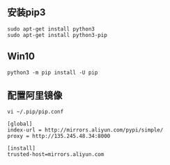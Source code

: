 
## 安装pip3
```
sudo apt-get install python3
sudo apt-get install python3-pip
```

## Win10
```
python3 -m pip install -U pip
```

## 配置阿里镜像
```
vi ~/.pip/pip.conf

[global]
index-url = http://mirrors.aliyun.com/pypi/simple/
proxy = http://135.245.48.34:8000

[install]
trusted-host=mirrors.aliyun.com
```
